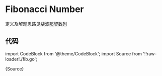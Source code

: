 # Fibonacci Number

定义及解题思路见[斐波那契数列](../../../data-structure/绪论/01F_动态规划#fib递归)

## 代码

import CodeBlock from '@theme/CodeBlock';
import Source from '!!raw-loader!./fib.go';

<CodeBlock className="language-go">{Source}</CodeBlock>
